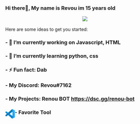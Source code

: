 ### Hi there👋, My name is Revou im 15 years old

<p align="center"><img src="https://i.imgur.com/A6bWGFl.gif"/></p> 




Here are some ideas to get you started:

### - 🔭 I’m currently working on Javascript, HTML 
### - 🌱 I’m currently learning python, css 
### - ⚡ Fun fact: Dab 
### - My Discord: Revou#7162
### - My Projects: Renou BOT https://dsc.gg/renou-bot
### - Favorite Tool <img align="left" alt="VSCode" width="30px" src="https://raw.githubusercontent.com/Mempler/Mempler/master/assets//visual-studio-code.svg"/>

<!--

**Dark-Noah/Dark-Noah** is a ✨ _special_ ✨ repository because its `README.md` (this file) appears on your GitHub profile. 



